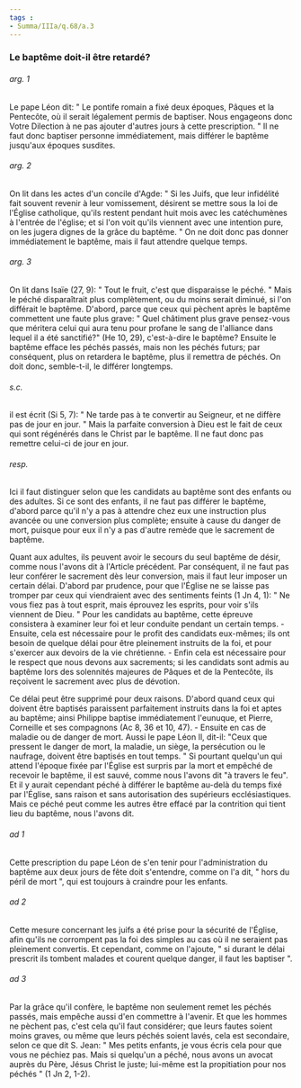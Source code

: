 ```yaml
---
tags : 
- Summa/IIIa/q.68/a.3
---
```


### Le baptême doit-il être retardé?

###### arg. 1
Le pape Léon dit: " Le pontife romain a fixé deux époques, Pâques et la Pentecôte, où il serait légalement permis de baptiser. Nous engageons donc Votre Dilection à ne pas ajouter d'autres jours à cette prescription. " Il ne faut donc baptiser personne immédiatement, mais différer le baptême jusqu'aux époques susdites. 

###### arg. 2
On lit dans les actes d'un concile d'Agde: " Si les Juifs, que leur infidélité fait souvent revenir à leur vomissement, désirent se mettre sous la loi de l'Église catholique, qu'ils restent pendant huit mois avec les catéchumènes à l'entrée de l'église; et si l'on voit qu'ils viennent avec une intention pure, on les jugera dignes de la grâce du baptême. " On ne doit donc pas donner immédiatement le baptême, mais il faut attendre quelque temps. 

###### arg. 3
On lit dans Isaïe (27, 9): " Tout le fruit, c'est que disparaisse le péché. " Mais le péché disparaîtrait plus complètement, ou du moins serait diminué, si l'on différait le baptême. D'abord, parce que ceux qui pèchent après le baptême commettent une faute plus grave: " Quel châtiment plus grave pensez-vous que méritera celui qui aura tenu pour profane le sang de l'alliance dans lequel il a été sanctifié?" (He 10, 29), c'est-à-dire le baptême? Ensuite le baptême efface les péchés passés, mais non les péchés futurs; par conséquent, plus on retardera le baptême, plus il remettra de péchés. On doit donc, semble-t-il, le différer longtemps. 

###### s.c.
il est écrit (Si 5, 7): " Ne tarde pas à te convertir au Seigneur, et ne diffère pas de jour en jour. " Mais la parfaite conversion à Dieu est le fait de ceux qui sont régénérés dans le Christ par le baptême. Il ne faut donc pas remettre celui-ci de jour en jour. 

###### resp.
Ici il faut distinguer selon que les candidats au baptême sont des enfants ou des adultes. Si ce sont des enfants, il ne faut pas différer le baptême, d'abord parce qu'il n'y a pas à attendre chez eux une instruction plus avancée ou une conversion plus complète; ensuite à cause du danger de mort, puisque pour eux il n'y a pas d'autre remède que le sacrement de baptême. 

Quant aux adultes, ils peuvent avoir le secours du seul baptême de désir, comme nous l'avons dit à l'Article précédent. Par conséquent, il ne faut pas leur conférer le sacrement dès leur conversion, mais il faut leur imposer un certain délai. D'abord par prudence, pour que l'Église ne se laisse pas tromper par ceux qui viendraient avec des sentiments feints (1 Jn 4, 1): " Ne vous fiez pas à tout esprit, mais éprouvez les esprits, pour voir s'ils viennent de Dieu. " Pour les candidats au baptême, cette épreuve consistera à examiner leur foi et leur conduite pendant un certain temps. - Ensuite, cela est nécessaire pour le profit des candidats eux-mêmes; ils ont besoin de quelque délai pour être pleinement instruits de la foi, et pour s'exercer aux devoirs de la vie chrétienne. - Enfin cela est nécessaire pour le respect que nous devons aux sacrements; si les candidats sont admis au baptême lors des solennités majeures de Pâques et de la Pentecôte, ils reçoivent le sacrement avec plus de dévotion. 

Ce délai peut être supprimé pour deux raisons. D'abord quand ceux qui doivent être baptisés paraissent parfaitement instruits dans la foi et aptes au baptême; ainsi Philippe baptise immédiatement l'eunuque, et Pierre, Corneille et ses compagnons (Ac 8, 36 et 10, 47). - Ensuite en cas de maladie ou de danger de mort. Aussi le pape Léon Il, dit-il: "Ceux que pressent le danger de mort, la maladie, un siège, la persécution ou le naufrage, doivent être baptisés en tout temps. " Si pourtant quelqu'un qui attend l'époque fixée par l'Église est surpris par la mort et empêché de recevoir le baptême, il est sauvé, comme nous l'avons dit "à travers le feu". Et il y aurait cependant péché à différer le baptême au-delà du temps fixé par l'Église, sans raison et sans autorisation des supérieurs ecclésiastiques. Mais ce péché peut comme les autres être effacé par la contrition qui tient lieu du baptême, nous l'avons dit. 

###### ad 1
Cette prescription du pape Léon de s'en tenir pour l'administration du baptême aux deux jours de fête doit s'entendre, comme on l'a dit, " hors du péril de mort ", qui est toujours à craindre pour les enfants. 

###### ad 2
Cette mesure concernant les juifs a été prise pour la sécurité de l'Église, afin qu'ils ne corrompent pas la foi des simples au cas où il ne seraient pas pleinement convertis. Et cependant, comme on l'ajoute, " si durant le délai prescrit ils tombent malades et courent quelque danger, il faut les baptiser ". 

###### ad 3
Par la grâce qu'il confère, le baptême non seulement remet les péchés passés, mais empêche aussi d'en commettre à l'avenir. Et que les hommes ne pèchent pas, c'est cela qu'il faut considérer; que leurs fautes soient moins graves, ou même que leurs péchés soient lavés, cela est secondaire, selon ce que dit S. Jean: " Mes petits enfants, je vous écris cela pour que vous ne péchiez pas. Mais si quelqu'un a péché, nous avons un avocat auprès du Père, Jésus Christ le juste; lui-même est la propitiation pour nos péchés " (1 Jn 2, 1-2). 

